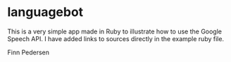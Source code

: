 # languagebot

This is a very simple app made in Ruby to illustrate how to use the Google Speech API. 
I have added links to sources directly in the example ruby file. 

Finn Pedersen
